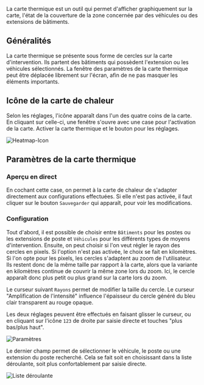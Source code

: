 La carte thermique est un outil qui permet d'afficher graphiquement sur la carte, l'état de la couverture de la zone concernée par des véhicules ou des extensions de bâtiments.

## Généralités

La carte thermique se présente sous forme de cercles sur la carte d'intervention.
Ils partent des bâtiments qui possèdent l'extension ou les véhicules sélectionnés.
La fenêtre des paramètres de la carte thermique peut être déplacée librement sur l'écran,
afin de ne pas masquer les éléments importants.

## Icône de la carte de chaleur

Selon les réglages, l'icône apparaît dans l'un des quatre coins de la carte.
En cliquant sur celle-ci, une fenêtre s'ouvre avec une case pour l'activation de la carte.
Activer la carte thermique et le bouton pour les réglages.

![Heatmap-Icon](./heatmapicon.png)

## Paramètres de la carte thermique

### Aperçu en direct

En cochant cette case, on permet à la carte de chaleur de s'adapter directement aux configurations effectuées.
Si elle n'est pas activée, il faut cliquer sur le bouton `Sauvegarder` qui apparaît, pour voir les modifications.

### Configuration

Tout d'abord, il est possible de choisir entre `Bâtiments` pour les postes ou les extensions de poste et `Véhicules` pour les différents types de moyens d'intervention.
Ensuite, on peut choisir si l'on veut régler le rayon des cercles en pixels.
Si l'option n'est pas activée, le choix se fait en kilomètres.
Si l'on opte pour les pixels, les cercles s'adaptent au zoom de l'utilisateur.
Ils restent donc de la même taille par rapport à la carte,
alors que la variante en kilomètres continue de couvrir la même zone lors du zoom.
Ici, le cercle apparaît donc plus petit ou plus grand sur la carte lors du zoom.

Le curseur suivant `Rayons` permet de modifier la taille du cercle.
Le curseur "Amplification de l'intensité" influence l'épaisseur du cercle généré du bleu clair transparent au rouge opaque.

Les deux réglages peuvent être effectués en faisant glisser le curseur,
ou en cliquant sur l'icône `123` de droite par saisie directe et touches "plus bas/plus haut".

![Paramètres](./heatmapeinstellungen.png)

Le dernier champ permet de sélectionner le véhicule, le poste ou une extension du poste recherché.
Cela se fait soit en choisissant dans la liste déroulante, soit plus confortablement par saisie directe.

![Liste déroulante](./heatmapliste.png)
